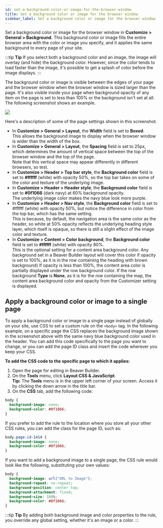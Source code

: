 ```yaml
---
id: set-a-background-color-or-image-for-the-browser-window
title: Set a background color or image for the browser window
sidebar_label: Set a background color or image for the browser window
---
```


Set a background color or image for the browser window in **Customize > General > Background**. This background color or image fills the entire browser area with the color or image you specify, and it applies the same background to every page of your site.

:::tip **Tip**
If you select both a background color and an image, the image will overlay (and hide) the background color. However, since the color tends to load faster than the image, it's possible to get a splash of color before the image displays.
:::

The background color or image is visible between the edges of your page and the browser window when the browser window is sized larger than the page. It's also visible inside your page when background opacity of any item on the page is set to less than 100% or the background isn't set at all. The following screenshot shows an example.

![](/img/set-a-background-color-or-image-for-the-browser-window-6c5e644f.jpg)

Here's a description of some of the page settings shown in this screenshot.

  * In **Customize > General > Layout**, the **Width** field is set to **Boxed**.  
  This allows the background image to display when the browser window is wider than the width of the box.
  * In **Customize > General > Layout**, the **Spacing** field is set to 25px, which determines the amount of vertical space between the top of the browser window and the top of the page.  
  Note that this vertical space may appear differently in different browsers, so test.
  * In **Customize > Header > Top bar style**, the **Background color** field is set to **#ffffff** (white) with opacity 50%, so the top bar takes on some of the color and texture of the underlying image.
  * In **Customize > Header > Header style**, the **Background color** field is set to **#0f1066** (dark navy) at 60% background opacity.  
  The underlying image color makes the navy blue look more purple.
  * In **Customize > Header > Nav style**, the **Background color** field is set to #ffffff (white) with opacity 50%, but notice the difference in color from the top bar, which has the same setting.  
  This is because, by default, the navigation area is the same color as the header, so white at 50% opacity reflects the underlying heading style layer, which itself is opaque, so there is still a slight effect of the image color and texture.
  * In **Customize > Content > Color background**, the **Background color** field is set to **#ffffff** (white) with opacity 80%.  
  This is the optional setting for a content area background color. Any background set in a Beaver Builder layout will cover this color if opacity is set to 100%, as it is in the row containing the heading with brown background) If opacity is less than 100%, the content area color is partially displayed under the row background color. If the row background **Type** is **None**, as it is for the row containing the map, the content area background color and opacity from the Customizer setting is displayed.

## Apply a background color or image to a single page

To apply a background color or image to a single page instead of globally on your site, use CSS to set a custom rule on the `<body>` tag. In the following example, on a specific page the CSS replaces the background image shown in the screenshot above with the same navy blue background color used in the header. You can add this code specifically to the page you want to change, or you can add the page ID class and insert the code wherever you keep your CSS.

**To add the CSS code to the specific page to which it applies:**

  1. Open the page for editing in Beaver Builder.
  2. On the **Tools** menu, click **Layout CSS & JavaScript**.  
  **Tip:** The **Tools** menu is in the upper left corner of your screen. Access it by clicking the down arrow in the title bar.
  3. On the **CSS** tab, add the following code:  

  ```css
  body {
    background-image: none;
    background-color: #0f1066;
  }
  ```

If you prefer to add the rule to the location where you store all your other
CSS rules, you can add the class for the page ID, such as:

```css
body.page-id-1414 {
  background-image: none;
  background-color: #0f1066;
}
```

If you want to add a background image to a single page, the CSS rule would
look like the following, substituting your own values:

```css
body {
  background-image: url("URL to Image");
  background-repeat: no-repeat;
  background-position: center top;
  background-attachment: fixed;
  background-size: 100%;
  background-color: #0f1066;
}
```

:::tip **Tip**
By adding both background image and color properties to the rule, you override any global setting, whether it's an image or a color.
:::
